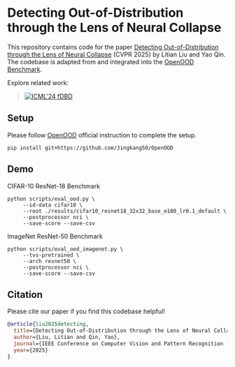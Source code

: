 # Detecting Out-of-Distribution through the Lens of Neural Collapse 

This repository contains code for the paper [Detecting Out-of-Distribution through the Lens of Neural Collapse](https://arxiv.org/abs/2311.01479) (CVPR 2025) by Litian Liu and Yao Qin. The codebase is adapted from and integrated into the 
[OpenOOD Benchmark](https://github.com/Jingkang50/OpenOOD/tree/main). 

Explore related work:    
> [![ICML'24 fDBD](https://img.shields.io/badge/ICML'24-fDBD-f4d5b3?style=for-the-badge)](https://github.com/litianliu/fDBD-OOD)

## Setup

Please follow [OpenOOD](https://github.com/Jingkang50/OpenOOD) official instruction to complete the setup.
```
pip install git+https://github.com/Jingkang50/OpenOOD
```

## Demo

CIFAR-10 ResNet-18 Benchmark
```
python scripts/eval_ood.py \
     --id-data cifar10 \
     --root ./results/cifar10_resnet18_32x32_base_e100_lr0.1_default \
     --postprocessor nci \
     --save-score --save-csv
```

ImageNet ResNet-50 Benchmark
```
python scripts/eval_ood_imagenet.py \
     --tvs-pretrained \
     --arch resnet50 \
     --postprocessor nci \
     --save-score --save-csv
```

## Citation

Please cite our paper if you find this codebase helpful! 

```bibtex
@article{liu2025detecting,
  title={Detecting Out-of-Distribution through the Lens of Neural Collapse},
  author={Liu, Litian and Qin, Yao},
  journal={IEEE Conference on Computer Vision and Pattern Recognition (CVPR)},
  year={2025}
}
```
